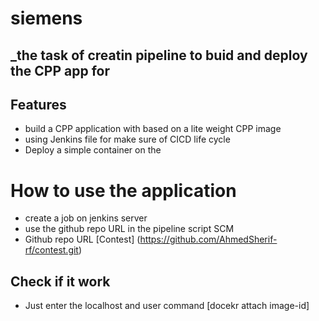 # siemens
## _the task of creatin pipeline to buid and deploy the CPP app for 

## Features

- build a CPP application with based on a lite weight CPP image 
- using Jenkins file for make sure of CICD life cycle 
- Deploy a simple container on the 

# How to use the application
- create a job on jenkins server 
- use the github repo URL in the pipeline script SCM 
- Github repo URL [Contest] (https://github.com/AhmedSherif-rf/contest.git)

## Check if it work
- Just enter the localhost and user command [docekr attach image-id]

